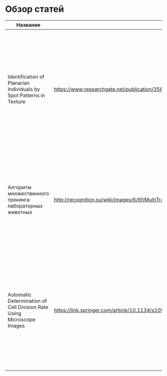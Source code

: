 # Обзор статей
 Название | Ссылка | Описание
 -------- | ------ | ----- 
 Identification of Planarian Individuals by Spot Patterns in Texture|https://www.researchgate.net/publication/358608864_Identification_of_Planarian_Individuals_by_Spot_Patterns_in_Texture|Описывается метод сегментации планарии на изображении, выделения её главной оси для стандартизации изображения, выделение и отбор точек для паттерна конкретной планарии, метод сравнения паттернов, генерация стандартного паттерна
Алгоритм множественного трекинга лабораторных животных|http://recognition.su/wiki/images/6/6f/MultiTracking.pdf|Предлагается модификация ЕМ-алгоритма для разделения нескольких особей на изображении, а также алгоритм, основанный на определении близости к положению мыши на предыдущем кадре для идентификации
Automatic Determination of Cell Division Rate Using Microscope Images|https://link.springer.com/article/10.1134/s1054661813010094|Предлагается алгоритм для автоматического определения скорости деления клеток по изображениям с микроскопа. Основные шаги: бинаризация при помощи применения Laplacian of the Gaussian, классификация регионов, построение кругов
